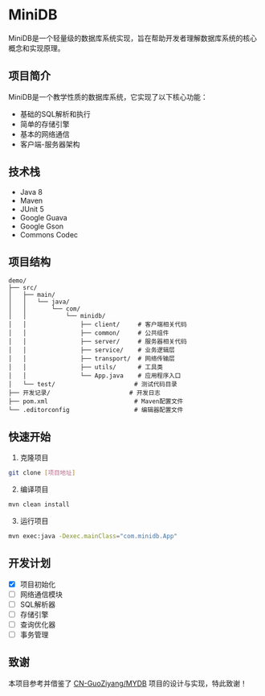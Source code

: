 # MiniDB

MiniDB是一个轻量级的数据库系统实现，旨在帮助开发者理解数据库系统的核心概念和实现原理。

## 项目简介

MiniDB是一个教学性质的数据库系统，它实现了以下核心功能：
- 基础的SQL解析和执行
- 简单的存储引擎
- 基本的网络通信
- 客户端-服务器架构

## 技术栈

- Java 8
- Maven
- JUnit 5
- Google Guava
- Google Gson
- Commons Codec

## 项目结构

```
demo/
├── src/
│   ├── main/
│   │   └── java/
│   │       └── com/
│   │           └── minidb/
│   │               ├── client/     # 客户端相关代码
│   │               ├── common/     # 公共组件
│   │               ├── server/     # 服务器相关代码
│   │               ├── service/    # 业务逻辑层
│   │               ├── transport/  # 网络传输层
│   │               ├── utils/      # 工具类
│   │               └── App.java    # 应用程序入口
│   └── test/                      # 测试代码目录
├── 开发记录/                      # 开发日志
├── pom.xml                        # Maven配置文件
└── .editorconfig                  # 编辑器配置文件
```

## 快速开始

1. 克隆项目
```bash
git clone [项目地址]
```

2. 编译项目
```bash
mvn clean install
```

3. 运行项目
```bash
mvn exec:java -Dexec.mainClass="com.minidb.App"
```

## 开发计划

- [x] 项目初始化
- [ ] 网络通信模块
- [ ] SQL解析器
- [ ] 存储引擎
- [ ] 查询优化器
- [ ] 事务管理

## 致谢

本项目参考并借鉴了 [CN-GuoZiyang/MYDB](https://github.com/CN-GuoZiyang/MYDB) 项目的设计与实现，特此致谢！